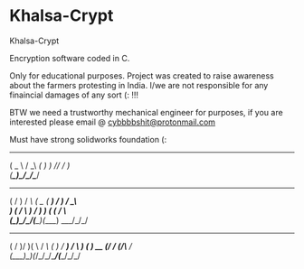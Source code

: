 # Khalsa-Crypt
Khalsa-Crypt


Encryption software coded in C.
 
 
 Only for educational purposes. Project was created to raise awareness about the farmers protesting in India.
 I/we are not responsible for any finaincial damages of any sort (: !!!
 
 
 BTW we need a trustworthy mechanical engineer for purposes, if you are interested please email @ cybbbbshit@protonmail.com
 
 Must have strong solidworks foundation (: 
 
 
 
 ____   __     __ 
(  _ \ / _\  _(  )
 )   //    \/ \) \
(__\_)\_/\_/\____/
 __ _   __   ____  ____   ___   __        
(  / ) / _\ (  _ \(  __) / __) / _\       
 )  ( /    \ )   / ) _) ( (_ \/    \      
(__\_)\_/\_/(__\_)(____) \___/\_/\_/      
 __ _  _  _   __   __    ____   __  
(  / )/ )( \ / _\ (  )  / ___) / _\ 
 )  ( ) __ (/    \/ (_/\\___ \/    \
(__\_)\_)(_/\_/\_/\____/(____/\_/\_/

